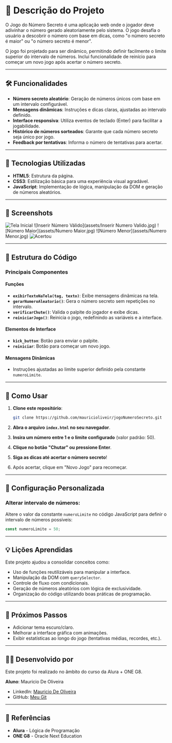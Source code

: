 # 📜 Descrição do Projeto
O Jogo do Número Secreto é uma aplicação web onde o jogador deve adivinhar o número gerado aleatoriamente pelo sistema.
O jogo desafia o usuário a descobrir o número com base em dicas, como "o número secreto é maior" ou "o número secreto é menor".

O jogo foi projetado para ser dinâmico, permitindo definir facilmente o limite superior do intervalo de números.
Inclui funcionalidade de reinício para começar um novo jogo após acertar o número secreto.

---

## 🛠️ Funcionalidades
- **Número secreto aleatório**: Geração de números únicos com base em um intervalo configurável.
- **Mensagens dinâmicas**: Instruções e dicas claras, ajustadas ao intervalo definido.
- **Interface responsiva**: Utiliza eventos de teclado (Enter) para facilitar a jogabilidade.
- **Histórico de números sorteados**: Garante que cada número secreto seja único por jogo.
- **Feedback por tentativas**: Informa o número de tentativas para acertar.

---

## 🚀 Tecnologias Utilizadas
- **HTML5**: Estrutura da página.
- **CSS3**: Estilização básica para uma experiência visual agradável.
- **JavaScript**: Implementação de lógica, manipulação da DOM e geração de números aleatórios.

---

## 📸 Screenshots
![Tela Inicial](assets/Inicio.jpg)
![Inserir Número Válido](assets/Inserir Numero Valido.jpg)
![Número Maior](assets/Numero Maior.jpg)
![Número Menor](assets/Numero Menor.jpg)
![Acertou](assets/Acertou.jpg)

---


## 🧩 Estrutura do Código

### Principais Componentes

#### Funções
- **`exibirTextoNaTela(tag, texto)`**: Exibe mensagens dinâmicas na tela.
- **`gerarNumeroAleatorio()`**: Gera o número secreto sem repetições no intervalo.
- **`verificarChute()`**: Valida o palpite do jogador e exibe dicas.
- **`reiniciarJogo()`**: Reinicia o jogo, redefinindo as variáveis e a interface.

#### Elementos de Interface
- **`kick_button`**: Botão para enviar o palpite.
- **`reiniciar`**: Botão para começar um novo jogo.

#### Mensagens Dinâmicas
- Instruções ajustadas ao limite superior definido pela constante `numeroLimite`.

---

## 📝 Como Usar
1. **Clone este repositório**:

   ```bash
   git clone https://github.com/mauricioliveir/jogoNumeroSecreto.git
   ```

2. **Abra o arquivo `index.html` no seu navegador**.

3. **Insira um número entre 1 e o limite configurado** (valor padrão: 50).

4. **Clique no botão "Chutar" ou pressione Enter**.

5. **Siga as dicas até acertar o número secreto**!

6. Após acertar, clique em "Novo Jogo" para recomeçar.

---

## 🔧 Configuração Personalizada

### Alterar intervalo de números:
Altere o valor da constante `numeroLimite` no código JavaScript para definir o intervalo de números possíveis:

```javascript
const numeroLimite = 50; 
```

---

## 💡 Lições Aprendidas
Este projeto ajudou a consolidar conceitos como:
- Uso de funções reutilizáveis para manipular a interface.
- Manipulação da DOM com `querySelector`.
- Controle de fluxo com condicionais.
- Geração de números aleatórios com lógica de exclusividade.
- Organização do código utilizando boas práticas de programação.

---

## 🎯 Próximos Passos
- Adicionar tema escuro/claro.
- Melhorar a interface gráfica com animações.
- Exibir estatísticas ao longo do jogo (tentativas médias, recordes, etc.).

---

## 👩‍💻 Desenvolvido por
Este projeto foi realizado no âmbito do curso da Alura + ONE G8.

**Aluno**: Mauricio De Oliveira

- LinkedIn: [Mauricio De Oliveira](https://www.linkedin.com/in/monitormauricio/)
- GitHub: [Meu Git](https://github.com/mauricioliveir)

---

## 📌 Referências
- **Alura** - Lógica de Programação
- **ONE G8** - Oracle Next Education